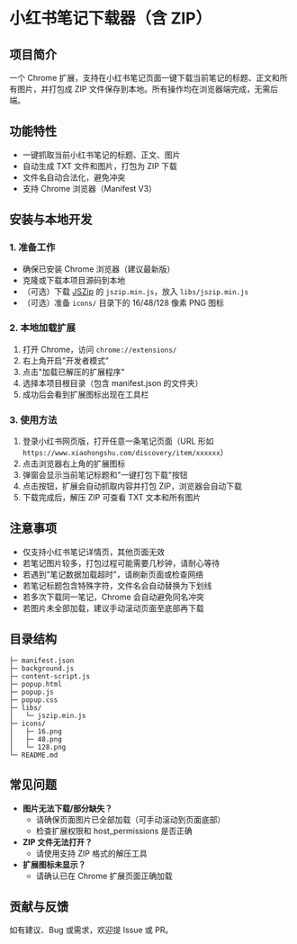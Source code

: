 # 小红书笔记下载器（含 ZIP）

## 项目简介
一个 Chrome 扩展，支持在小红书笔记页面一键下载当前笔记的标题、正文和所有图片，并打包成 ZIP 文件保存到本地。所有操作均在浏览器端完成，无需后端。

## 功能特性
- 一键抓取当前小红书笔记的标题、正文、图片
- 自动生成 TXT 文件和图片，打包为 ZIP 下载
- 文件名自动合法化，避免冲突
- 支持 Chrome 浏览器（Manifest V3）

## 安装与本地开发

### 1. 准备工作
- 确保已安装 Chrome 浏览器（建议最新版）
- 克隆或下载本项目源码到本地
- （可选）下载 [JSZip](https://stuk.github.io/jszip/) 的 `jszip.min.js`，放入 `libs/jszip.min.js`
- （可选）准备 `icons/` 目录下的 16/48/128 像素 PNG 图标

### 2. 本地加载扩展
1. 打开 Chrome，访问 `chrome://extensions/`
2. 右上角开启"开发者模式"
3. 点击"加载已解压的扩展程序"
4. 选择本项目根目录（包含 manifest.json 的文件夹）
5. 成功后会看到扩展图标出现在工具栏

### 3. 使用方法
1. 登录小红书网页版，打开任意一条笔记页面（URL 形如 `https://www.xiaohongshu.com/discovery/item/xxxxxx`）
2. 点击浏览器右上角的扩展图标
3. 弹窗会显示当前笔记标题和"一键打包下载"按钮
4. 点击按钮，扩展会自动抓取内容并打包 ZIP，浏览器会自动下载
5. 下载完成后，解压 ZIP 可查看 TXT 文本和所有图片

## 注意事项
- 仅支持小红书笔记详情页，其他页面无效
- 若笔记图片较多，打包过程可能需要几秒钟，请耐心等待
- 若遇到"笔记数据加载超时"，请刷新页面或检查网络
- 若笔记标题包含特殊字符，文件名会自动替换为下划线
- 若多次下载同一笔记，Chrome 会自动避免同名冲突
- 若图片未全部加载，建议手动滚动页面至底部再下载

## 目录结构
```
├─ manifest.json
├─ background.js
├─ content-script.js
├─ popup.html
├─ popup.js
├─ popup.css
├─ libs/
│   └─ jszip.min.js
├─ icons/
│   ├─ 16.png
│   ├─ 48.png
│   └─ 128.png
└─ README.md
```

## 常见问题
- **图片无法下载/部分缺失？**
  - 请确保页面图片已全部加载（可手动滚动到页面底部）
  - 检查扩展权限和 host_permissions 是否正确
- **ZIP 文件无法打开？**
  - 请使用支持 ZIP 格式的解压工具
- **扩展图标未显示？**
  - 请确认已在 Chrome 扩展页面正确加载

## 贡献与反馈
如有建议、Bug 或需求，欢迎提 Issue 或 PR。
